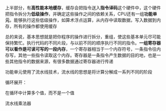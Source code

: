 上半部分，有**高性能本地缓存**，缓存会把指令送入**指令译码**这个硬件中，这个硬件把指令拆分为**低级操作**，并确定这些操作之间的依赖关系，CPU还有一组**功能单元**，能够执行这些低级操作，如算术浮点运算，从内存中读取数据，写入数据到内存，所有的操作都使用缓存

总的来说，基本思想就是把你程序的操作进行拆分，重组，使这些基本单元尽可能保持繁忙。执行代码的不同片段，与以前不同的顺序执行不同的指令。**一组寄存器可以看作是可读可写的一段内存**，一个寄存器相当于一个内存符号，一条指令往内存写，其他一些指令读取这个内存。寄存器是一条指令产生数据的目的地，也是一些其他指令的数据来源，有很多数据通过寄存器进行传递

功能单元使用了流水线技术，流水线的思想是将计算分解成一系列不同的阶段

循环展开：

在循环中计算多个值，而不是一个值

流水线乘法器